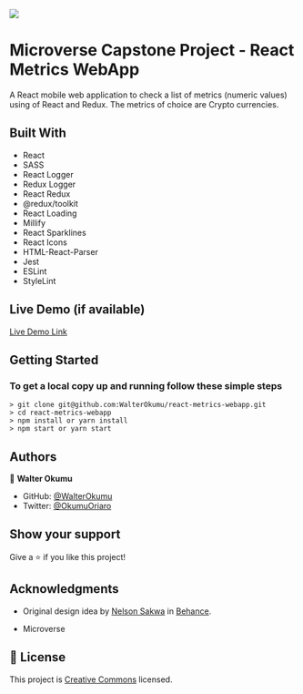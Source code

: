 ![](https://img.shields.io/badge/Microverse-blueviolet)

# Microverse Capstone Project - React Metrics WebApp

 A React mobile web application to check a list of metrics (numeric values) using of React and Redux. The metrics of choice are Crypto currencies.

## Built With

- React
- SASS
- React Logger
- Redux Logger
- React Redux
- @redux/toolkit
- React Loading
- Millify
- React Sparklines
- React Icons
- HTML-React-Parser
- Jest
- ESLint
- StyleLint

## Live Demo (if available)

[Live Demo Link](https://okumu-react-metrics-webapp.netlify.app/)

## Getting Started

### To get a local copy up and running follow these simple steps

    > git clone git@github.com:WalterOkumu/react-metrics-webapp.git
    > cd react-metrics-webapp
    > npm install or yarn install
    > npm start or yarn start

## Authors

👤 **Walter Okumu**

- GitHub: [@WalterOkumu](https://github.com/WalterOkumu)
- Twitter: [@OkumuOriaro](https://twitter.com/OkumuOriaro)

## Show your support

Give a ⭐️ if you like this project!

## Acknowledgments

- Original design idea by [Nelson Sakwa](https://www.behance.net/sakwadesignstudio) in [Behance](https://www.behance.net/gallery/31579789/Ballhead-App-%28Free-PSDs%29).

- Microverse

## 📝 License

This project is [Creative Commons](./LICENSE) licensed.

